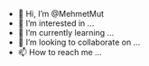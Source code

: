 - 👋 Hi, I’m @MehmetMut
- 👀 I’m interested in ...
- 🌱 I’m currently learning ...
- 💞️ I’m looking to collaborate on ...
- 📫 How to reach me ...

<!---
MehmetMut/MehmetMut is a ✨ special ✨ repository because its `README.md` (this file) appears on your GitHub profile.
You can click the Preview link to take a look at your changes.
--->
